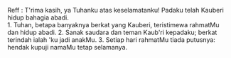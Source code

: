 Reff :
T'rima kasih, ya Tuhanku atas keselamatanku!
Padaku telah Kauberi hidup bahagia abadi.
<br>
1.
Tuhan, betapa banyaknya berkat yang Kauberi,
teristimewa rahmatMu dan hidup abadi.
2.
Sanak saudara dan teman Kaub'ri kepadaku;
berkat terindah ialah 'ku jadi anakMu.
3.
Setiap hari rahmatMu tiada putusnya:
hendak kupuji namaMu tetap selamanya.